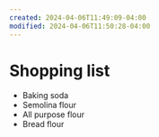 ```yaml
---
created: 2024-04-06T11:49:09-04:00
modified: 2024-04-06T11:50:28-04:00
---
```


# Shopping list

- Baking soda
- Semolina flour
- All purpose flour
- Bread flour

